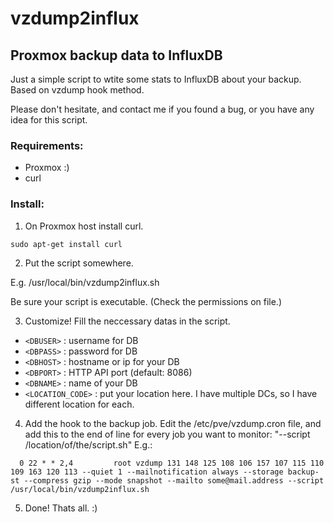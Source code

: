 # vzdump2influx
## Proxmox backup data to InfluxDB ##

Just a simple script to wtite some stats to InfluxDB about your backup. Based on vzdump hook method.

Please don't hesitate, and contact me if you found a bug, or you have any idea for this script.

### Requirements: ###
- Proxmox :)
- curl

### Install: ###
1. On Proxmox host install curl.

`sudo apt-get install curl`
  
2. Put the script somewhere.

  E.g. /usr/local/bin/vzdump2influx.sh
  
  Be sure your script is executable. (Check the permissions on file.)
  
3. Customize!
  Fill the neccessary datas in the script.
  - `<DBUSER>` : username for DB
  - `<DBPASS>` : password for DB
  - `<DBHOST>` : hostname or ip for your DB
  - `<DBPORT>` : HTTP API port (default: 8086)
  - `<DBNAME>` : name of your DB
  - `<LOCATION_CODE>` : put your location here. I have multiple DCs, so I have different location for each.

4. Add the hook to the backup job.
  Edit the /etc/pve/vzdump.cron file, and add this to the end of line for every job you want to monitor: "--script /location/of/the/script.sh"
  E.g.:
  ```
    0 22 * * 2,4         root vzdump 131 148 125 108 106 157 107 115 110 109 163 120 113 --quiet 1 --mailnotification always --storage backup-st --compress gzip --mode snapshot --mailto some@mail.address --script /usr/local/bin/vzdump2influx.sh
```

5. Done!
  Thats all. :)
